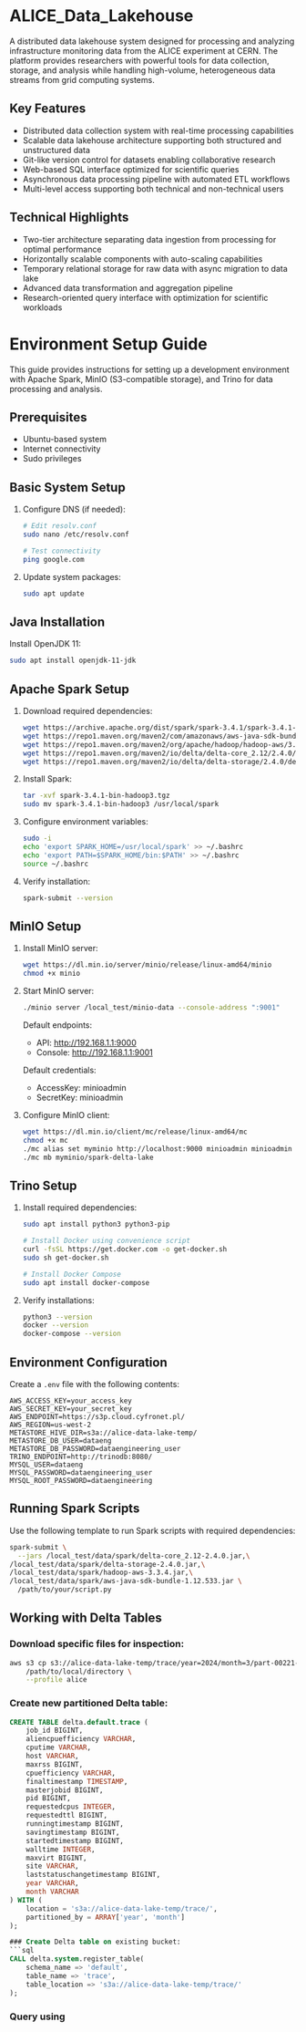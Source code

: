 # ALICE_Data_Lakehouse

A distributed data lakehouse system designed for processing and analyzing infrastructure monitoring data from the ALICE experiment at CERN. The platform provides researchers with powerful tools for data collection, storage, and analysis while handling high-volume, heterogeneous data streams from grid computing systems.

## Key Features
- Distributed data collection system with real-time processing capabilities
- Scalable data lakehouse architecture supporting both structured and unstructured data
- Git-like version control for datasets enabling collaborative research
- Web-based SQL interface optimized for scientific queries
- Asynchronous data processing pipeline with automated ETL workflows
- Multi-level access supporting both technical and non-technical users

## Technical Highlights
- Two-tier architecture separating data ingestion from processing for optimal performance
- Horizontally scalable components with auto-scaling capabilities
- Temporary relational storage for raw data with async migration to data lake
- Advanced data transformation and aggregation pipeline
- Research-oriented query interface with optimization for scientific workloads


# Environment Setup Guide

This guide provides instructions for setting up a development environment with Apache Spark, MinIO (S3-compatible storage), and Trino for data processing and analysis.

## Prerequisites

- Ubuntu-based system
- Internet connectivity
- Sudo privileges

## Basic System Setup

1. Configure DNS (if needed):
   ```bash
   # Edit resolv.conf
   sudo nano /etc/resolv.conf
   
   # Test connectivity
   ping google.com
   ```

2. Update system packages:
   ```bash
   sudo apt update
   ```

## Java Installation

Install OpenJDK 11:
```bash
sudo apt install openjdk-11-jdk
```

## Apache Spark Setup

1. Download required dependencies:
   ```bash
   wget https://archive.apache.org/dist/spark/spark-3.4.1/spark-3.4.1-bin-hadoop3.tgz
   wget https://repo1.maven.org/maven2/com/amazonaws/aws-java-sdk-bundle/1.12.533/aws-java-sdk-bundle-1.12.533.jar
   wget https://repo1.maven.org/maven2/org/apache/hadoop/hadoop-aws/3.3.4/hadoop-aws-3.3.4.jar
   wget https://repo1.maven.org/maven2/io/delta/delta-core_2.12/2.4.0/delta-core_2.12-2.4.0.jar
   wget https://repo1.maven.org/maven2/io/delta/delta-storage/2.4.0/delta-storage-2.4.0.jar
   ```

2. Install Spark:
   ```bash
   tar -xvf spark-3.4.1-bin-hadoop3.tgz
   sudo mv spark-3.4.1-bin-hadoop3 /usr/local/spark
   ```

3. Configure environment variables:
   ```bash
   sudo -i
   echo 'export SPARK_HOME=/usr/local/spark' >> ~/.bashrc
   echo 'export PATH=$SPARK_HOME/bin:$PATH' >> ~/.bashrc
   source ~/.bashrc
   ```

4. Verify installation:
   ```bash
   spark-submit --version
   ```

## MinIO Setup

1. Install MinIO server:
   ```bash
   wget https://dl.min.io/server/minio/release/linux-amd64/minio
   chmod +x minio
   ```

2. Start MinIO server:
   ```bash
   ./minio server /local_test/minio-data --console-address ":9001"
   ```

   Default endpoints:
   - API: http://192.168.1.1:9000
   - Console: http://192.168.1.1:9001

   Default credentials:
   - AccessKey: minioadmin
   - SecretKey: minioadmin

3. Configure MinIO client:
   ```bash
   wget https://dl.min.io/client/mc/release/linux-amd64/mc
   chmod +x mc
   ./mc alias set myminio http://localhost:9000 minioadmin minioadmin
   ./mc mb myminio/spark-delta-lake
   ```

## Trino Setup

1. Install required dependencies:
   ```bash
   sudo apt install python3 python3-pip
   
   # Install Docker using convenience script
   curl -fsSL https://get.docker.com -o get-docker.sh
   sudo sh get-docker.sh
   
   # Install Docker Compose
   sudo apt install docker-compose
   ```

2. Verify installations:
   ```bash
   python3 --version
   docker --version
   docker-compose --version
   ```

## Environment Configuration

Create a `.env` file with the following contents:
```
AWS_ACCESS_KEY=your_access_key
AWS_SECRET_KEY=your_secret_key
AWS_ENDPOINT=https://s3p.cloud.cyfronet.pl/
AWS_REGION=us-west-2
METASTORE_HIVE_DIR=s3a://alice-data-lake-temp/
METASTORE_DB_USER=dataeng
METASTORE_DB_PASSWORD=dataengineering_user
TRINO_ENDPOINT=http://trinodb:8080/
MYSQL_USER=dataeng
MYSQL_PASSWORD=dataengineering_user
MYSQL_ROOT_PASSWORD=dataengineering
```

## Running Spark Scripts

Use the following template to run Spark scripts with required dependencies:
```bash
spark-submit \
  --jars /local_test/data/spark/delta-core_2.12-2.4.0.jar,\
/local_test/data/spark/delta-storage-2.4.0.jar,\
/local_test/data/spark/hadoop-aws-3.3.4.jar,\
/local_test/data/spark/aws-java-sdk-bundle-1.12.533.jar \
  /path/to/your/script.py
```

## Working with Delta Tables

### Download specific files for inspection:
```bash
aws s3 cp s3://alice-data-lake-temp/trace/year=2024/month=3/part-00221-dc29e0bf-55d2-477c-8b13-a0db388802ef.c000.snappy.parquet \
    /path/to/local/directory \
    --profile alice
```

### Create new partitioned Delta table:
```sql
CREATE TABLE delta.default.trace (
    job_id BIGINT,
    aliencpuefficiency VARCHAR,
    cputime VARCHAR,
    host VARCHAR,
    maxrss BIGINT,
    cpuefficiency VARCHAR,
    finaltimestamp TIMESTAMP,
    masterjobid BIGINT,
    pid BIGINT,
    requestedcpus INTEGER,
    requestedttl BIGINT,
    runningtimestamp BIGINT,
    savingtimestamp BIGINT,
    startedtimestamp BIGINT,
    walltime INTEGER,
    maxvirt BIGINT,
    site VARCHAR,
    laststatuschangetimestamp BIGINT,
    year VARCHAR,
    month VARCHAR
) WITH (
    location = 's3a://alice-data-lake-temp/trace/',
    partitioned_by = ARRAY['year', 'month']
);

### Create Delta table on existing bucket:
```sql
CALL delta.system.register_table(
    schema_name => 'default',
    table_name => 'trace',
    table_location => 's3a://alice-data-lake-temp/trace/'
);
```

### Query using 
